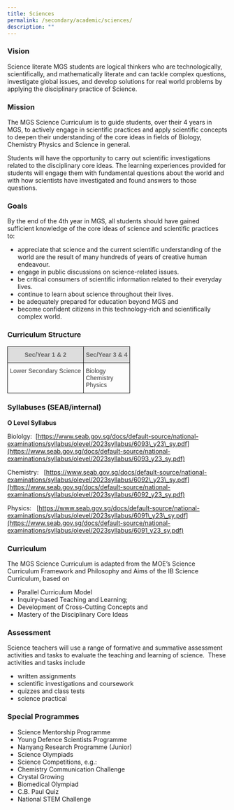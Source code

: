 ```yaml
---
title: Sciences
permalink: /secondary/academic/sciences/
description: ""
---
```


### Vision

Science literate MGS students are logical thinkers who are technologically, scientifically, and mathematically literate and can tackle complex questions, investigate global issues, and develop solutions for real world problems by applying the disciplinary practice of Science.   

  

### Mission

The MGS Science Curriculum is to guide students, over their 4 years in MGS, to actively engage in scientific practices and apply scientific concepts to deepen their understanding of the core ideas in fields of Biology, Chemistry Physics and Science in general.

Students will have the opportunity to carry out scientific investigations related to the disciplinary core ideas. The learning experiences provided for students will engage them with fundamental questions about the world and with how scientists have investigated and found answers to those questions.

  

### Goals

By the end of the 4th year in MGS, all students should have gained sufficient knowledge of the core ideas of science and scientific practices to:  

*   appreciate that science and the current scientific understanding of the world are the result of many hundreds of years of creative human endeavour.
*   engage in public discussions on science-related issues.
*   be critical consumers of scientific information related to their everyday lives.
*   continue to learn about science throughout their lives.
*   be adequately prepared for education beyond MGS and
*   become confident citizens in this technology-rich and scientifically complex world.

  

### Curriculum Structure

<style type="text/css">
.tg  {border-collapse:collapse;border-spacing:0;}
.tg td{border-color:black;border-style:solid;border-width:1px;font-family:Arial, sans-serif;font-size:14px;
  overflow:hidden;padding:10px 5px;word-break:normal;}
.tg th{border-color:black;border-style:solid;border-width:1px;font-family:Arial, sans-serif;font-size:14px;
  font-weight:normal;overflow:hidden;padding:10px 5px;word-break:normal;}
.tg .tg-uwnk{color:#3D3D3D;text-align:left;vertical-align:top}
.tg .tg-feqv{background-color:#DDD;color:#666;font-weight:bold;text-align:center;vertical-align:middle}
</style>
<table class="tg">
<thead>
  <tr>
    <th class="tg-feqv"><span style="color:#666;background-color:#DDD">Sec/Year 1 &amp; 2</span></th>
    <th class="tg-feqv"><span style="color:#666;background-color:#DDD">Sec/Year 3 &amp; 4</span></th>
  </tr>
</thead>
<tbody>
  <tr>
    <td class="tg-uwnk"><span style="color:#3D3D3D">Lower Secondary Science</span></td>
    <td class="tg-uwnk">Biology<br>Chemistry<br>Physics</td>
  </tr>
</tbody>
</table>

### Syllabuses (SEAB/internal)

**O Level Syllabus**

Biololgy:  [https://www.seab.gov.sg/docs/default-source/national-examinations/syllabus/olevel/2023syllabus/6093\_y23\_sy.pdf](https://www.seab.gov.sg/docs/default-source/national-examinations/syllabus/olevel/2023syllabus/6093_y23_sy.pdf)

  

Chemistry:   [https://www.seab.gov.sg/docs/default-source/national-examinations/syllabus/olevel/2023syllabus/6092\_y23\_sy.pdf](https://www.seab.gov.sg/docs/default-source/national-examinations/syllabus/olevel/2023syllabus/6092_y23_sy.pdf)

  

Physics:   [https://www.seab.gov.sg/docs/default-source/national-examinations/syllabus/olevel/2023syllabus/6091\_y23\_sy.pdf](https://www.seab.gov.sg/docs/default-source/national-examinations/syllabus/olevel/2023syllabus/6091_y23_sy.pdf)

  

### Curriculum

The MGS Science Curriculum is adapted from the MOE’s Science Curriculum Framework and Philosophy and Aims of the IB Science Curriculum, based on

*   Parallel Curriculum Model
*   Inquiry-based Teaching and Learning;
*   Development of Cross-Cutting Concepts and
*   Mastery of the Disciplinary Core Ideas

  

### Assessment


Science teachers will use a range of formative and summative assessment activities and tasks to evaluate the teaching and learning of science.  These activities and tasks include

*   written assignments
*   scientific investigations and coursework
*   quizzes and class tests
*   science practical

  

### Special Programmes

*   Science Mentorship Programme
*   Young Defence Scientists Programme
*   Nanyang Research Programme (Junior)
*   Science Olympiads
*   Science Competitions, e.g.:
*   Chemistry Communication Challenge
*   Crystal Growing
*   Biomedical Olympiad
*   C.B. Paul Quiz
*   National STEM Challenge